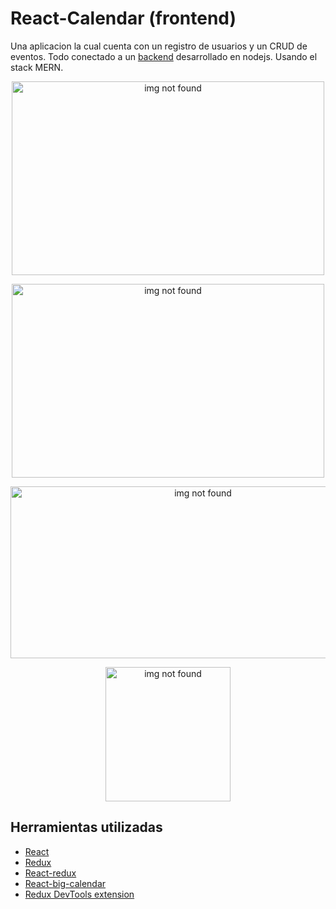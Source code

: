# React-Calendar (frontend)

Una aplicacion la cual cuenta con un registro de usuarios y un CRUD de eventos. Todo conectado a un [backend](https://github.com/raulxiloj/RCal-Backend) desarrollado en nodejs. Usando el stack MERN. 

<p align="center">
<img src="https://user-images.githubusercontent.com/30850990/88617782-b6261200-d054-11ea-9a7a-a2741bd6f0f3.png" alt="img not found"  width="500" height="310px"/>
</p>

<p align="center">
<img src="https://user-images.githubusercontent.com/30850990/88617829-cfc75980-d054-11ea-9529-0579988612cb.png" alt="img not found" width="500" height="310px" />
</p>

<p align="center">
<img src="https://user-images.githubusercontent.com/30850990/88617970-259c0180-d055-11ea-99b9-d89e049a48cf.png" alt="img not found"
width="600" height="275px" />
</p>

<p align="center">
<img src="https://user-images.githubusercontent.com/30850990/88618008-3d738580-d055-11ea-8ec5-4fe2424329f8.png" alt="img not found"
width="200" height="215" />
</p>


## Herramientas utilizadas

* [React](https://reactjs.org/)
* [Redux](https://es.redux.js.org/)
* [React-redux](https://react-redux.js.org/introduction/quick-start)
* [React-big-calendar](https://www.npmjs.com/package/react-big-calendar)
* [Redux DevTools extension](https://github.com/zalmoxisus/redux-devtools-extension)
